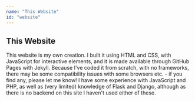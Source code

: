 ```yaml
---
name: "This Website"
id: "website"
---
```


<h2>This Website</h2>
<p>
    This website is my own creation. I built it using HTML and CSS, with JavaScript for
    interactive elements, and it is made available through GitHub Pages with Jekyll. Because I've coded it
    from scratch, with no frameworks, there may be some compatibility issues with some browsers
    etc. - if you find any, please let me know! I have some experience with JavaScript and PHP,
    as well as (very limited) knowledge of Flask and Django, although as there is no backend on
    this site I haven't used either of these.
</p>